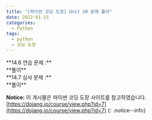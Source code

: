 ```yaml
---
title: "[파이썬 코딩 도장] Unit 20 문제 풀이"
date: 2022-01-15
categories:
  - Python
tags:
  - python
  - 코딩 도장
---
```


<div class="notice--success" markdown="1">
**14.6 연습 문제 :**


</div>

<div class="notice" markdown="1">
**풀이**


</div>

<div class="notice--success" markdown="1">
**14.7 심사 문제 :**


</div>

<div class="notice" markdown="1">
**풀이**


</div>

**Notice:** 이 게시물은 파이썬 코딩 도장 사이트를 참고하였습니다.
[https://dojang.io/course/view.php?id=7](https://dojang.io/course/view.php?id=7)
{: .notice--info}